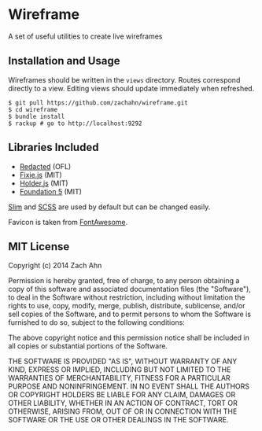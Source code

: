 # Wireframe

A set of useful utilities to create live wireframes

## Installation and Usage

Wireframes should be written in the `views` directory. Routes correspond directly to a view. Editing views should update immediately when refreshed.

    $ git pull https://github.com/zachahn/wireframe.git
    $ cd wireframe
    $ bundle install
    $ rackup # go to http://localhost:9292

## Libraries Included

- [Redacted](https://github.com/christiannaths/Redacted-Font) (OFL)
- [Fixie.js](https://github.com/ryhan/fixie) (MIT)
- [Holder.js](https://github.com/imsky/holder) (MIT)
- [Foundation 5](https://github.com/zurb/foundation) (MIT)

[Slim](http://slim-lang.com/) and [SCSS](http://sass-lang.com/) are used by default but can be changed easily.

Favicon is taken from [FontAwesome](http://fortawesome.github.io/Font-Awesome/icon/heart/).

## MIT License

Copyright (c) 2014 Zach Ahn

Permission is hereby granted, free of charge, to any person obtaining a copy
of this software and associated documentation files (the "Software"), to deal
in the Software without restriction, including without limitation the rights
to use, copy, modify, merge, publish, distribute, sublicense, and/or sell
copies of the Software, and to permit persons to whom the Software is
furnished to do so, subject to the following conditions:

The above copyright notice and this permission notice shall be included in all
copies or substantial portions of the Software.

THE SOFTWARE IS PROVIDED "AS IS", WITHOUT WARRANTY OF ANY KIND, EXPRESS OR
IMPLIED, INCLUDING BUT NOT LIMITED TO THE WARRANTIES OF MERCHANTABILITY,
FITNESS FOR A PARTICULAR PURPOSE AND NONINFRINGEMENT. IN NO EVENT SHALL THE
AUTHORS OR COPYRIGHT HOLDERS BE LIABLE FOR ANY CLAIM, DAMAGES OR OTHER
LIABILITY, WHETHER IN AN ACTION OF CONTRACT, TORT OR OTHERWISE, ARISING FROM,
OUT OF OR IN CONNECTION WITH THE SOFTWARE OR THE USE OR OTHER DEALINGS IN THE
SOFTWARE.
